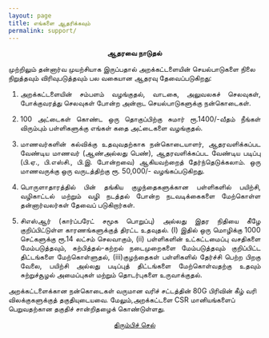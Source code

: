 ```yaml
---
layout: page
title: எங்களை ஆதரிக்கவும்
permalink: support/
---
```


<p style="text-align: center;"><strong>ஆதரவை நாடுதல்</strong></p>


முற்றிலும் தன்னார்வ முயற்சியாக இருப்பதால்  அறக்கட்டளையின் செயல்பாடுகளை நிலை நிறுத்தவும் விரிவுபடுத்தவும் பல வகையான ஆதரவு தேவைப்படுகிறது:

1.	<p style="text-align:justify; text-justify: inter-word">அறக்கட்டளையின் சம்பளம் வழங்குதல், வாடகை, அலுவலகச் செலவுகள், போக்குவரத்து செலவுகள் போன்ற அன்றாட செயல்பாடுகளுக்கு நன்கொடைகள்.</p>
2.	<p style="text-align:justify; text-justify: inter-word">100 அட்டைகள் கொண்ட ஒரு தொகுப்பிற்கு சுமார் ரூ.1400/-வீதம் நீங்கள் விரும்பும் பள்ளிகளுக்கு எங்கள் கதை அட்டைகளை வழங்குதல்.</p>
3.	<p style="text-align:justify; text-justify: inter-word">மாணவர்களின் கல்விக்கு உதவுவதற்காக நன்கொடையாளர், ஆதரவளிக்கப்பட வேண்டிய மாணவர் (ஆண்அல்லது பெண்), ஆதரவளிக்கப்பட வேண்டிய படிப்பு (பி.ஏ., பி.எஸ்சி., பி.இ. போன்றவை) ஆகியவற்றைத் தேர்ந்தெடுக்கலாம். ஒரு மாணவருக்கு ஒரு வருடத்திற்கு   ரூ. 50,000/- வழங்கப்படுகிறது.</p>
4.	<p style="text-align:justify; text-justify: inter-word">பொருளாதாரத்தில் பின் தங்கிய  குழந்தைகளுக்கான பள்ளிகளில் பயிற்சி,  வழிகாட்டல் மற்றும் வழி நடத்தல் போன்ற நடவடிக்கைகளை  மேற்கொள்ள  தன்னார்வலர்கள் தேவைப் படுகிறார்கள்.</p>
5.	<p style="text-align:justify; text-justify: inter-word">சிஎஸ்ஆர் (கார்ப்பரேட் சமூக பொறுப்பு) அல்லது இதர நிதியை கீழே குறிப்பிட்டுள்ள  காரணங்களுக்குத் திரட்ட உதவுதல். (I) இதில் ஒரு மொழிக்கு 1000 செட்களுக்கு ரூ.14 லட்சம் செலவாகும், (ii) பள்ளிகளின் உட்கட்டமைப்பு வசதிகளை மேம்படுத்தவும், கற்பித்தல்-கற்றல் நடைமுறைகளை மேம்படுத்தவும் குறிப்பிட்ட திட்டங்களை மேற்கொள்ளுதல், (iii)குழந்தைகள் பள்ளிகளில் தேர்ச்சி பெற்ற பிறகு வேலை, பயிற்சி அல்லது படிப்புத் திட்டங்களை மேற்கொள்வதற்கு உதவும் சுற்றுச்சூழல் அமைப்புகள் மற்றும் தொடர்புகளை உருவாக்குதல்.</p>    

அறக்கட்டளைக்கான நன்கொடைகள் வருமான வரிச் சட்டத்தின் 80G பிரிவின் கீழ் வரி விலக்குகளுக்குத் தகுதியுடையவை. மேலும்,அறக்கட்டளை CSR மானியங்களைப் பெறுவதற்கான தகுதிச் சான்றிதழைக் கொண்டுள்ளது.


<p style="text-align: center;"><a href="#" onClick="history.go(-1)">திரும்பிச் செல்</a></p>

